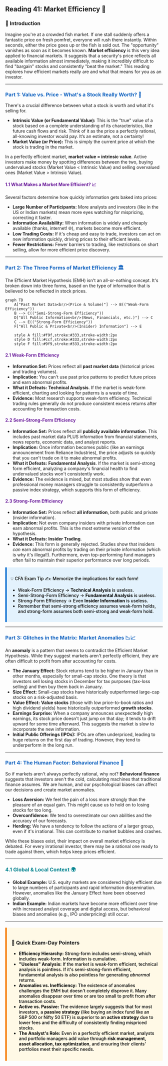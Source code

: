 ## Reading 41: Market Efficiency 🚀

### 🎯 Introduction

Imagine you're at a crowded fish market. If one stall suddenly offers a fantastic price on fresh pomfret, everyone will rush there instantly. Within seconds, either the price goes up or the fish is sold out. The "opportunity" vanishes as soon as it becomes known. **Market efficiency** is this very idea applied to financial markets. It suggests that a security's price reflects all available information almost immediately, making it incredibly difficult to find "bargain" stocks and consistently "beat the market." This reading explores how efficient markets really are and what that means for you as an investor.

-----

### <span style="color: #1565C0;">Part 1: Value vs. Price - What's a Stock Really Worth? 🤔</span>

There's a crucial difference between what a stock is worth and what it's selling for.

  * **Intrinsic Value (or Fundamental Value):** This is the "true" value of a stock based on a complete understanding of its characteristics, like future cash flows and risk. Think of it as the price a perfectly rational, all-knowing investor would pay. It’s an estimate, not a certainty!
  * **Market Value (or Price):** This is simply the current price at which the stock is trading in the market.

In a perfectly efficient market, **market value = intrinsic value**. Active investors make money by spotting differences between the two, buying undervalued stocks (Market Value < Intrinsic Value) and selling overvalued ones (Market Value > Intrinsic Value).

#### <span style="color: #6A1B9A;">1.1 What Makes a Market More Efficient? 📈</span>

Several factors determine how quickly information gets baked into prices:

  * **Large Number of Participants:** More analysts and investors (like in the US or Indian markets) mean more eyes watching for mispricing, correcting it faster.
  * **Information Availability:** When information is widely and cheaply available (thanks, internet! 🌐), markets become more efficient.
  * **Low Trading Costs:** If it's cheap and easy to trade, investors can act on new information quickly, driving prices to their efficient levels.
  * **Fewer Restrictions:** Fewer barriers to trading, like restrictions on short selling, allow for more efficient price discovery.

-----

### <span style="color: #1565C0;">Part 2: The Three Forms of Market Efficiency 🏛️</span>

The Efficient Market Hypothesis (EMH) isn't an all-or-nothing concept. It's broken down into three forms, based on the type of information that is believed to be reflected in stock prices.

```mermaid
graph TD
    A["Past Market Data<br/>(Price & Volume)"] --> B(("Weak-Form Efficiency"))
    B --> C(("Semi-Strong-Form Efficiency"))
    D["All Public Information<br/>(News, Financials, etc.)"] --> C
    C --> E(("Strong-Form Efficiency"))
    F["All Public & Private<br/>(Insider) Information"] --> E

    style A fill:#f9f,stroke:#333,stroke-width:2px
    style D fill:#ccf,stroke:#333,stroke-width:2px
    style F fill:#9f9,stroke:#333,stroke-width:2px
```

#### <span style="color: #6A1B9A;">2.1 Weak-Form Efficiency</span>

  * **Information Set:** Prices reflect all **past market data** (historical prices and trading volumes).
  * **Implication:** You can't use past price patterns to predict future prices and earn abnormal profits.
  * **What it Defeats:** **Technical Analysis**. If the market is weak-form efficient, charting and looking for patterns is a waste of time.
  * **Evidence:** Most research supports weak-form efficiency. Technical trading rules generally do not produce consistent excess returns after accounting for transaction costs.

#### <span style="color: #6A1B9A;">2.2 Semi-Strong-Form Efficiency</span>

  * **Information Set:** Prices reflect all **publicly available information**. This includes past market data PLUS information from financial statements, news reports, economic data, and analyst reports.
  * **Implication:** Once information becomes public (like an earnings announcement from Reliance Industries), the price adjusts so quickly that you can't trade on it to make abnormal profits.
  * **What it Defeats:** **Fundamental Analysis**. If the market is semi-strong form efficient, analyzing a company's financial health to find undervalued stocks won't consistently work.
  * **Evidence:** The evidence is mixed, but most studies show that even professional money managers struggle to consistently outperform a passive index strategy, which supports this form of efficiency.

#### <span style="color: #6A1B9A;">2.3 Strong-Form Efficiency</span>

  * **Information Set:** Prices reflect **all information**, both public and private (insider information).
  * **Implication:** Not even company insiders with private information can earn abnormal profits. This is the most extreme version of the hypothesis.
  * **What it Defeats:** **Insider Trading**.
  * **Evidence:** This form is generally rejected. Studies show that insiders *can* earn abnormal profits by trading on their private information (which is why it's illegal!). Furthermore, even top-performing fund managers often fail to maintain their superior performance over long periods.

<div style="background-color: #E3F2FD; border-left: 5px solid #1976D2; padding: 12px; margin: 15px 0;">
<div style="color: #000000; font-weight: 500;">

💡 CFA Exam Tip ✍️: Memorize the implications for each form!

  * Weak-Form Efficiency → **Technical Analysis** is useless.
  * Semi-Strong-Form Efficiency → **Fundamental Analysis** is useless.
  * Strong-Form Efficiency → Even **Insider Information** is useless.
  * Remember that semi-strong efficiency assumes weak-form holds, and strong-form assumes both semi-strong and weak-form hold.

</div>
</div>

-----

### <span style="color: #1565C0;">Part 3: Glitches in the Matrix: Market Anomalies 📉📈</span>

An **anomaly** is a pattern that seems to contradict the Efficient Market Hypothesis. While they suggest markets aren't perfectly efficient, they are often difficult to profit from after accounting for costs.

  * **The January Effect:** Stock returns tend to be higher in January than in other months, especially for small-cap stocks. One theory is that investors sell losing stocks in December for tax purposes (tax-loss selling) and then buy them back in January.
  * **Size Effect:** Small-cap stocks have historically outperformed large-cap stocks on a risk-adjusted basis.
  * **Value Effect:** **Value stocks** (those with low price-to-book ratios and high dividend yields) have historically outperformed **growth stocks**.
  * **Earnings Surprise:** When a company announces unexpectedly high earnings, its stock price doesn't just jump on that day; it tends to drift upward for some time afterward. This suggests the market is slow to incorporate the new information.
  * **Initial Public Offerings (IPOs):** IPOs are often underpriced, leading to huge returns on the first day of trading. However, they tend to underperform in the long run.

-----

### <span style="color: #1565C0;">Part 4: The Human Factor: Behavioral Finance 🧠</span>

So if markets aren't always perfectly rational, why not? **Behavioral finance** suggests that investors aren't the cold, calculating machines that traditional finance assumes. We are human, and our psychological biases can affect our decisions and create market anomalies.

  * **Loss Aversion:** We feel the pain of a loss more strongly than the pleasure of an equal gain. This might cause us to hold on to losing stocks for too long.
  * **Overconfidence:** We tend to overestimate our own abilities and the accuracy of our forecasts.
  * **Herding:** We have a tendency to follow the actions of a larger group, even if it's irrational. This can contribute to market bubbles and crashes.

While these biases exist, their impact on overall market efficiency is debated. For every irrational investor, there may be a rational one ready to trade against them, which helps keep prices efficient.

-----

### <span style="color: #00838F;">4.1 Global & Local Context 🌍</span>

* **Global Example:** U.S. equity markets are considered highly efficient due to large numbers of participants and rapid information dissemination. However, anomalies like the January Effect have been observed globally.
* **Indian Example:** Indian markets have become more efficient over time with increased analyst coverage and digital access, but behavioral biases and anomalies (e.g., IPO underpricing) still occur.

-----

<div style="background-color: #FFF9E6; border-left: 5px solid #F57C00; padding: 15px; margin: 20px 0;">

### 🎯 Quick Exam-Day Pointers

<div style="color: #000000; font-weight: 500;">

* **Efficiency Hierarchy:** Strong-form includes semi-strong, which includes weak-form. Information is cumulative.
* **"Useless" Analysis:** If the market is weak-form efficient, technical analysis is pointless. If it's semi-strong-form efficient, fundamental analysis is also pointless for generating *abnormal* returns.
* **Anomalies vs. Inefficiency:** The existence of anomalies challenges the EMH but doesn't completely disprove it. Many anomalies disappear over time or are too small to profit from after transaction costs.
* **Active vs. Passive:** The evidence largely suggests that for most investors, a **passive strategy** (like buying an index fund like an S&P 500 or Nifty 50 ETF) is superior to an **active strategy** due to lower fees and the difficulty of consistently finding mispriced stocks.
* **The Analyst's Role:** Even in a perfectly efficient market, analysts and portfolio managers add value through **risk management, asset allocation, tax optimization**, and ensuring their clients' portfolios meet their specific needs.

</div>
</div>